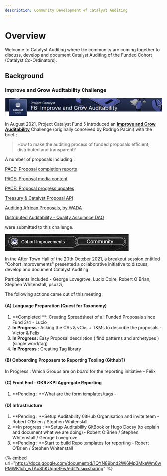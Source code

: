 ```yaml
---
description: Community Development of Catalyst Auditing
---
```


# Overview

Welcome to Catalyst Auditing where the community are coming together to discuss, develop and document Catalyst Auditing of the Funded Cohort (Catalyst Co-Ordinators).

## Background

### Improve and Grow Auditability Challenge

![](<.gitbook/assets/2021-10-26 (13).png>)

In August 2021, Project Catalyst Fund 6 introduced an [**Improve and Grow Auditability**](https://cardano.ideascale.com/a/campaign-home/26119) Challenge (originally conceived by Rodrigo Pacini) with the brief :

> How to make the auditing process of funded proposals efficient, distributed and transparent?

A number of proposals including :

[PACE: Proposal completion reports](https://cardano.ideascale.com/a/dtd/PACE-Proposal-completion-reports/367498-48088)

[PACE: Proposal media content](./#background)

[PACE: Proposal progress updates](https://cardano.ideascale.com/a/dtd/PACE-Proposal-progress-updates/367266-48088)

[Treasury & Catalyst Proposal API](https://cardano.ideascale.com/a/dtd/Treasury-Catalyst-Proposal-API/366965-48088)

[Auditing African Proposals, by WADA](https://cardano.ideascale.com/a/dtd/Auditing-African-Proposals-by-WADA/366865-48088)

[Distributed Auditability - Quality Assurance DAO](https://cardano.ideascale.com/a/dtd/Distributed-Auditability/366707-48088)

were submitted to this challenge.

![Cohort Improvements - Community](<.gitbook/assets/2021-10-26 (14).png>)

In the After Town Hall of the 20th October 2021, a breakout session entitled "Cohort Improvements" presented a collaborative initiative to discuss, develop and document Catalyst Auditing.

Participants included - George Lovegrove, Lucio Coire, Robert O'Brian, Stephen Whitenstall, psuzzi,

The following actions came out of this meeting :

#### (A) Language Preparation (Quest for Taxonomy) <a href="docs-internal-guid-1cfd680d-7fff-fd81-7678-dcc4c22463c3" id="docs-internal-guid-1cfd680d-7fff-fd81-7678-dcc4c22463c3"></a>

1. \*\*Completed \*\*: Creating Spreadsheet of all Funded Proposals since Fund 3/4 - Lucio
2. **In Progress** : Asking the CAs & vCAs + T\&Ms to describe the proposals - Victor & Felix
3. **In Progress:** Easy Proposal description ( find patterns and archetypes ) (single word/tag)
4. **In Progress** : Creating Tag library

#### (B) Onboarding Proposers to Reporting Tooling (Github?)

In Progress : Which Groups are on board for the reporting initiative - Felix

#### (C) Front End - OKR>KPI Aggregate Reporting

1. \*\*Pending : \*\*What are the form templates/tags -

#### (D) Infrastructure

1. \*\*Pending : \*\*Setup Auditability GitHub Organisation and invite team - Robert O’Brien / Stephen Whitenstall
2. \*\*In progress : \*\*Setup Auditability GitBook or Hugo Docsy (to explain and document what we are doing) - Robert O’Brien / Stephen Whitenstall / George Lovegrove
3. \*\*Pending : \*\*Start to build Repo templates for reporting - Robert O’Brien / Stephen Whitenstall

{% embed url="https://docs.google.com/document/d/1QYN89bnd2Wi6Mp3MkeWm6wPMWK1ch_wTAuShKUgmBEw/edit?usp=sharing" %}
